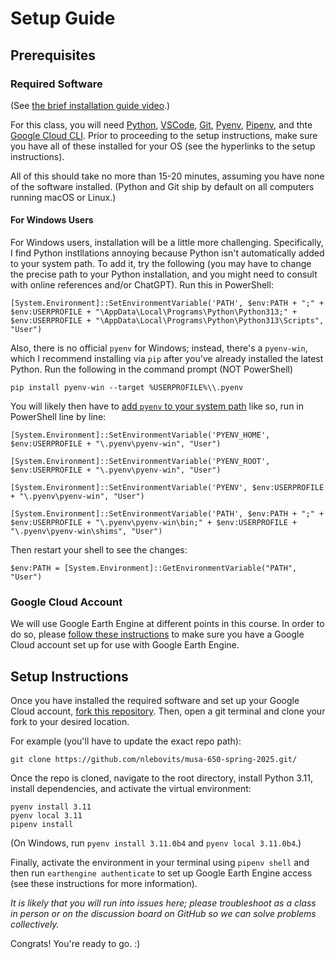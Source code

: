 # Setup Guide

## Prerequisites

### Required Software

(See [the brief installation guide video](https://drive.google.com/file/d/11_yJP0YBUW8Pn0Rp5z4C88p87Da7taG9/view?usp=sharing).)

For this class, you will need [Python](https://www.python.org/downloads/), [VSCode](https://code.visualstudio.com/download), [Git](https://git-scm.com/book/en/v2/Getting-Started-Installing-Git), [Pyenv](https://github.com/pyenv/pyenv), [Pipenv](https://pipenv.pypa.io/en/latest/installation.html), and thte [Google Cloud CLI](https://cloud.google.com/sdk/docs/install). Prior to proceeding to the setup instructions, make sure you have all of these installed for your OS (see the hyperlinks to the setup instructions).

All of this should take no more than 15-20 minutes, assuming you have none of the software installed. (Python and Git ship by default on all computers running macOS or Linux.)

#### For Windows Users

For Windows users, installation will be a little more challenging. Specifically, I find Python instllations annoying because Python isn't automatically added to your system path. To add it, try the following (you may have to change the precise path to your Python installation, and you might need to consult with online references and/or ChatGPT). Run this in PowerShell:

```
[System.Environment]::SetEnvironmentVariable('PATH', $env:PATH + ";" + $env:USERPROFILE + "\AppData\Local\Programs\Python\Python313;" + $env:USERPROFILE + "\AppData\Local\Programs\Python\Python313\Scripts", "User")
```

Also, there is no official `pyenv` for Windows; instead, there's a `pyenv-win`, which I recommend installing via `pip` after you've already installed the latest Python. Run the following in the command prompt (NOT PowerShell)

```
pip install pyenv-win --target %USERPROFILE%\\.pyenv
```

You will likely then have to [add `pyenv` to your system path](https://github.com/pyenv-win/pyenv-win/blob/master/docs/installation.md#add-system-settings) like so, run in PowerShell line by line:

```
[System.Environment]::SetEnvironmentVariable('PYENV_HOME', $env:USERPROFILE + "\.pyenv\pyenv-win", "User")

[System.Environment]::SetEnvironmentVariable('PYENV_ROOT', $env:USERPROFILE + "\.pyenv\pyenv-win", "User")

[System.Environment]::SetEnvironmentVariable('PYENV', $env:USERPROFILE + "\.pyenv\pyenv-win", "User")

[System.Environment]::SetEnvironmentVariable('PATH', $env:PATH + ";" + $env:USERPROFILE + "\.pyenv\pyenv-win\bin;" + $env:USERPROFILE + "\.pyenv\pyenv-win\shims", "User")
```

Then restart your shell to see the changes:

```
$env:PATH = [System.Environment]::GetEnvironmentVariable("PATH", "User")
```

### Google Cloud Account

We will use Google Earth Engine at different points in this course. In order to do so, please [follow these instructions](https://towardsai.net/p/machine-learning/how-to-set-up-a-google-earth-engine-cloud-project) to make sure you have a Google Cloud account set up for use with Google Earth Engine.

## Setup Instructions

Once you have installed the required software and set up your Google Cloud account, [fork this repository](https://docs.github.com/en/pull-requests/collaborating-with-pull-requests/working-with-forks/fork-a-repo). Then, open a git terminal and clone your fork to your desired location.

For example (you'll have to update the exact repo path):

```
git clone https://github.com/nlebovits/musa-650-spring-2025.git/
```

Once the repo is cloned, navigate to the root directory, install Python 3.11, install dependencies, and activate the virtual environment:

```
pyenv install 3.11
pyenv local 3.11
pipenv install
```

(On Windows, run `pyenv install 3.11.0b4` and `pyenv local 3.11.0b4`.)

Finally, activate the environment in your terminal using `pipenv shell` and then run `earthengine authenticate` to set up Google Earth Engine access (see these instructions for more information).

_It is likely that you will run into issues here; please troubleshoot as a class in person or on the discussion board on GitHub so we can solve problems collectively._

Congrats! You're ready to go. :)
